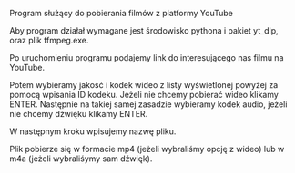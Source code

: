 Program służący do pobierania filmów z platformy YouTube

Aby program działał wymagane jest środowisko pythona i pakiet yt_dlp, oraz plik ffmpeg.exe. 

Po uruchomieniu programu podajemy link do interesującego nas filmu na YouTube.

Potem wybieramy jakość i kodek wideo z listy wyświetlonej powyżej za pomocą wpisania ID kodeku. Jeżeli nie chcemy pobierać wideo klikamy ENTER. 
Następnie na takiej samej zasadzie wybieramy kodek audio, jeżeli nie chcemy dźwięku klikamy ENTER.

W następnym kroku wpisujemy nazwę pliku.

Plik pobierze się w formacie mp4 (jeżeli wybraliśmy opcję z wideo) lub w m4a (jeżeli wybraliśymy sam dźwięk).

